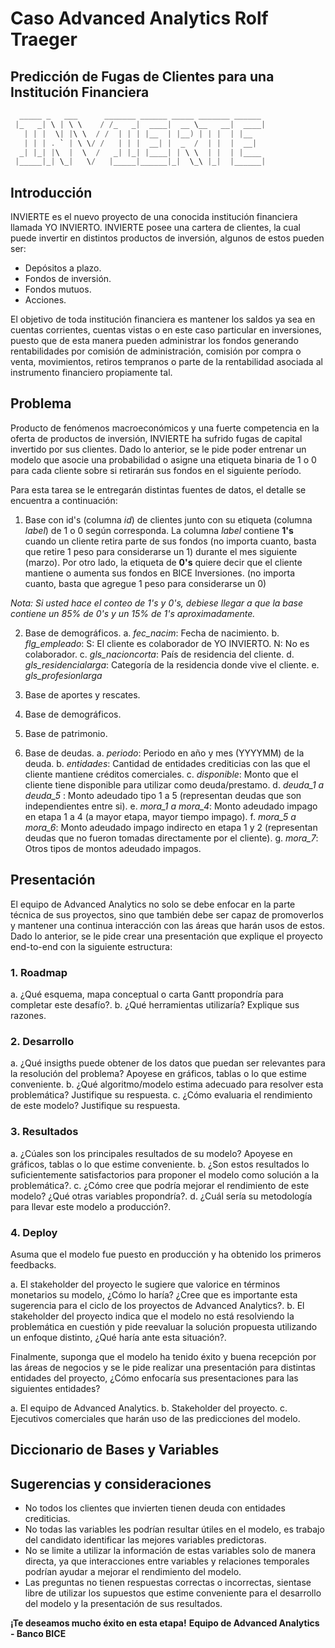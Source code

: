 # Caso Advanced Analytics Rolf Traeger

## Predicción de Fugas de Clientes para una Institución Financiera

```C
  _____ _   ___      _______ ______ _____ _______ ______ 
 |_   _| \ | \ \    / /_   _|  ____|  __ \__   __|  ____|
   | | |  \| |\ \  / /  | | | |__  | |__) | | |  | |__   
   | | | . ` | \ \/ /   | | |  __| |  _  /  | |  |  __|  
  _| |_| |\  |  \  /   _| |_| |____| | \ \  | |  | |____ 
 |_____|_| \_|   \/   |_____|______|_|  \_\ |_|  |______|

```

## Introducción

INVIERTE es el nuevo proyecto de una conocida institución financiera llamada YO INVIERTO. INVIERTE posee una cartera de clientes, la cual puede invertir en distintos productos de inversión, algunos de estos pueden ser:

- Depósitos a plazo.
- Fondos de inversión.
- Fondos mutuos.
- Acciones.

El objetivo de toda institución financiera es mantener los saldos ya sea en cuentas corrientes, cuentas vistas o en este caso particular en inversiones, puesto que de esta manera pueden administrar los fondos generando rentabilidades por comisión de administración, comisión por compra o venta, movimientos, retiros tempranos o parte de la rentabilidad asociada al instrumento financiero propiamente tal.

## Problema

Producto de fenómenos macroeconómicos y una fuerte competencia en la oferta de productos de inversión, INVIERTE ha sufrido fugas de capital invertido por sus clientes.
Dado lo anterior, se le pide poder entrenar un modelo que asocie una probabilidad o asigne una etiqueta binaria de 1 o 0 para cada cliente sobre si retirarán sus fondos en el siguiente período.

Para esta tarea se le entregarán distintas fuentes de datos, el detalle se encuentra a continuación:

1. Base con id's (columna *id*) de clientes junto con su etiqueta (columna *label*) de 1 o 0 según corresponda.
La columna *label* contiene **1's** cuando un cliente retira parte de sus fondos (no importa cuanto, basta que retire 1 peso para considerarse un 1) durante el mes siguiente (marzo). Por otro lado, la etiqueta de **0's** quiere decir que el cliente mantiene o aumenta sus fondos en BICE Inversiones. (no importa cuanto, basta que agregue 1 peso para considerarse un 0)

*Nota: Si usted hace el conteo de 1's y 0's, debiese llegar a que la base contiene un 85% de 0's y un 15% de 1's aproximadamente.*

2. Base de demográficos.
  a. *fec_nacim*: Fecha de nacimiento.
  b. *flg_empleado*: S: El cliente es colaborador de YO INVIERTO. N: No es colaborador.
  c. *gls_nacioncorta*: País de residencia del cliente.
  d. *gls_residencialarga*: Categoría de la residencia donde vive el cliente.
  e. *gls_profesionlarga* 
3. Base de aportes y rescates.

4. Base de demográficos.

5. Base de patrimonio.

6. Base de deudas.
  a. *periodo*: Periodo en año y mes (YYYYMM) de la deuda.
  b. *entidades*: Cantidad de entidades crediticias con las que el cliente mantiene créditos comerciales.
  c. *disponible*: Monto que el cliente tiene disponible para utilizar como deuda/prestamo.
  d. *deuda_1 a deuda_5* : Monto adeudado tipo 1 a 5 (representan deudas que son independientes entre si).
  e. *mora_1 a mora_4*: Monto adeudado impago en etapa 1 a 4 (a mayor etapa, mayor tiempo impago).
  f. *mora_5 a mora_6*: Monto adeudado impago indirecto en etapa 1 y 2 (representan deudas que no fueron tomadas directamente por el cliente).
  g. *mora_7*: Otros tipos de montos adeudado impagos.

## Presentación

El equipo de Advanced Analytics no solo se debe enfocar en la parte técnica de sus proyectos, sino que también debe ser capaz de promoverlos y mantener una continua interacción con las áreas que harán usos de estos.
Dado lo anterior, se le pide crear una presentación que explique el proyecto end-to-end con la siguiente estructura:

### 1. Roadmap
a. ¿Qué esquema, mapa conceptual o carta Gantt propondría para completar este desafío?.
b. ¿Qué herramientas utilizaría? Explique sus razones.

### 2. Desarrollo
a. ¿Qué insigths puede obtener de los datos que puedan ser relevantes para la resolución del problema? Apoyese en gráficos, tablas o lo que estime conveniente.
b. ¿Qué algoritmo/modelo estima adecuado para resolver esta problemática? Justifique su respuesta.
c. ¿Cómo evaluaria el rendimiento de este modelo? Justifique su respuesta.

### 3. Resultados
a. ¿Cúales son los principales resultados de su modelo? Apoyese en gráficos, tablas o lo que estime conveniente.
b. ¿Son estos resultados lo suficientemente satisfactorios para proponer el modelo como solución a la problemática?.
c. ¿Cómo cree que podría mejorar el rendimiento de este modelo? ¿Qué otras variables propondría?.
d. ¿Cuál sería su metodología para llevar este modelo a producción?.

### 4. Deploy

Asuma que el modelo fue puesto en producción y ha obtenido los primeros feedbacks.

a. El stakeholder del proyecto le sugiere que valorice en términos monetarios su modelo, ¿Cómo lo haría? ¿Cree que es importante esta sugerencia para el ciclo de los proyectos de Advanced Analytics?.
b. El stakeholder del proyecto indica que el modelo no está resolviendo la problemática en cuestión y pide reevaluar la solución propuesta utilizando un enfoque distinto, ¿Qué haría ante esta situación?.

Finalmente, suponga que el modelo ha tenido éxito y buena recepción por las áreas de negocios y se le pide realizar una presentación para distintas entidades del proyecto, 
¿Cómo enfocaría sus presentaciones para las siguientes entidades?

a. El equipo de Advanced Analytics.
b. Stakeholder del proyecto.
c. Ejecutivos comerciales que harán uso de las predicciones del modelo.



## Diccionario de Bases y Variables

## Sugerencias y consideraciones

- No todos los clientes que invierten tienen deuda con entidades crediticias.
- No todas las variables les podrían resultar útiles en el modelo, es trabajo del candidato identificar las mejores variables predictoras.
- No se limite a utilizar la información de estas variables solo de manera directa, ya que interacciones entre variables y relaciones temporales podrían ayudar a mejorar el rendimiento del modelo.
- Las preguntas no tienen respuestas correctas o incorrectas, sientase libre de utilizar los supuestos que estime conveniente para el desarrollo del modelo y la presentación de sus resultados.

**¡Te deseamos mucho éxito en esta etapa!**
**Equipo de Advanced Analytics - Banco BICE**